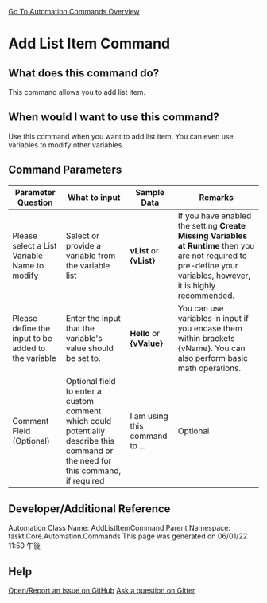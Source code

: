 <!--TITLE: Add List Item Command -->
<!-- SUBTITLE: a command in the List Commands group. -->
[Go To Automation Commands Overview](/automation-commands.md)


# Add List Item Command


## What does this command do?
This command allows you to add list item.


## When would I want to use this command?
Use this command when you want to add list item.  You can even use variables to modify other variables.


## Command Parameters
| Parameter Question   	| What to input  	|  Sample Data 	| Remarks  	|
| ---                    | ---               | ---           | ---       |
|Please select a List Variable Name to modify|Select or provide a variable from the variable list|**vList** or **{vList}**|If you have enabled the setting **Create Missing Variables at Runtime** then you are not required to pre-define your variables, however, it is highly recommended.|
|Please define the input to be added to the variable|Enter the input that the variable's value should be set to.|**Hello** or **{vValue}**|You can use variables in input if you encase them within brackets {vName}.  You can also perform basic math operations.|
|Comment Field (Optional)|Optional field to enter a custom comment which could potentially describe this command or the need for this command, if required|I am using this command to ...|Optional|








## Developer/Additional Reference
Automation Class Name: AddListItemCommand
Parent Namespace: taskt.Core.Automation.Commands
This page was generated on 06/01/22 11:50 午後


## Help
[Open/Report an issue on GitHub](https://github.com/saucepleez/taskt/issues/new)
[Ask a question on Gitter](https://gitter.im/taskt-rpa/Lobby)
